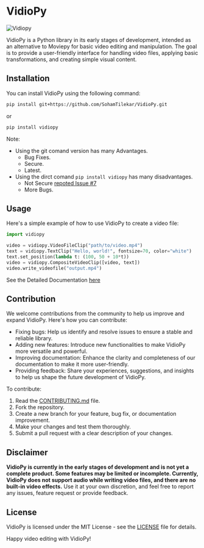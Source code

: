 # VidioPy

![Vidiopy](https://gh-card.dev/repos/SohamTilekar/vidiopy.svg "Vidiopy")

</p>

VidioPy is a Python library in its early stages of development, intended as an alternative to Moviepy for basic video editing and manipulation. The goal is to provide a user-friendly interface for handling video files, applying basic transformations, and creating simple visual content.

## Installation

You can install VidioPy using the following command:

```bash
pip install git+https://github.com/SohamTilekar/VidioPy.git
```

or

```bash
pip install vidiopy
```

Note:

- Using the git comand version has many Advantages.
  - Bug Fixes.
  - Secure.
  - Latest.
- Using the dirct comand `pip install vidiopy` has many disadvantages.
  - Not Secure [repoted Issue #7](https://github.com/SohamTilekar/vidiopy/issues/7)
  - More Bugs.

## Usage

Here's a simple example of how to use VidioPy to create a video file:

```python
import vidiopy

video = vidiopy.VideoFileClip("path/to/video.mp4")
text = vidiopy.TextClip("Hello, world!", fontsize=70, color="white")
text.set_position(lambda t: (100, 50 + 10*t))
video = vidiopy.CompositeVideoClip([video, text])
video.write_videofile("output.mp4")
```

See the Detailed Documentation [here](https://sohamtilekar.github.io/vidiopy/)

## Contribution

We welcome contributions from the community to help us improve and expand VidioPy. Here's how you can contribute:

- Fixing bugs: Help us identify and resolve issues to ensure a stable and reliable library.
- Adding new features: Introduce new functionalities to make VidioPy more versatile and powerful.
- Improving documentation: Enhance the clarity and completeness of our documentation to make it more user-friendly.
- Providing feedback: Share your experiences, suggestions, and insights to help us shape the future development of VidioPy.

To contribute:

1. Read the [CONTRIBUTING.md](docs/CONTRIBUTING.md) file.
1. Fork the repository.
1. Create a new branch for your feature, bug fix, or documentation improvement.
1. Make your changes and test them thoroughly.
1. Submit a pull request with a clear description of your changes.

## Disclaimer

**VidioPy is currently in the early stages of development and is not yet a complete product. Some features may be limited or incomplete. Currently, VidioPy does not support audio while writing video files, and there are no built-in video effects.** Use it at your own discretion, and feel free to report any issues, feature request or provide feedback.

## License

VidioPy is licensed under the MIT License - see the [LICENSE](LICENSE) file for details.

Happy video editing with VidioPy!
